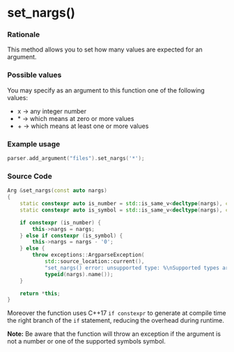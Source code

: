 # set_nargs()

### Rationale

This method allows you to set how many values are expected for an argument.

### Possible values

You may specify as an argument to this function one of the following values:
 - x -> any integer number
 - \* -> which means at zero or more values
 - \+ -> which means at least one or more values

### Example usage

```cpp
parser.add_argument("files").set_nargs('*');
```

### Source Code

```cpp
Arg &set_nargs(const auto nargs)
{
    static constexpr auto is_number = std::is_same_v<decltype(nargs), const int>;
    static constexpr auto is_symbol = std::is_same_v<decltype(nargs), const char>;

    if constexpr (is_number) {
        this->nargs = nargs;
    } else if constexpr (is_symbol) {
        this->nargs = nargs - '0';
    } else {
        throw exceptions::ArgparseException(
            std::source_location::current(),
            "set_nargs() error: unsupported type: %\nSupported types are: int, std::string\n",
            typeid(nargs).name());
    }

    return *this;
}
```

Moreover the function uses C++17 `if constexpr` to generate at compile time the right branch of the `if` statement, reducing the overhead during runtime.
<br>

**Note:** Be aware that the function will throw an exception if the argument is not a number or one of the supported symbols symbol.
